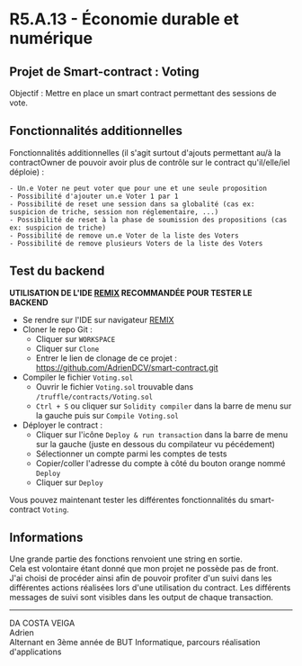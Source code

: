 # **R5.A.13 - Économie durable et numérique**

## **Projet de Smart-contract : Voting**

Objectif : Mettre en place un smart contract permettant des sessions de vote.  



## **Fonctionnalités additionnelles**
Fonctionnalités additionnelles (il s'agit surtout d'ajouts permettant au/à la contractOwner de pouvoir avoir plus de contrôle sur le contract qu'il/elle/iel déploie) :  

    - Un.e Voter ne peut voter que pour une et une seule proposition
    - Possibilité d'ajouter un.e Voter 1 par 1  
    - Possibilité de reset une session dans sa globalité (cas ex: suspicion de triche, session non réglementaire, ...)  
    - Possibilité de reset à la phase de soumission des propositions (cas ex: suspicion de triche)  
    - Possibilité de remove un.e Voter de la liste des Voters
    - Possibilité de remove plusieurs Voters de la liste des Voters


## **Test du backend**

**UTILISATION DE L'IDE [REMIX](https://remix.ethereum.org/) RECOMMANDÉE POUR TESTER LE BACKEND** 
 
- Se rendre sur l'IDE sur navigateur [REMIX](https://remix.ethereum.org/)  
- Cloner le repo Git :  
  - Cliquer sur `WORKSPACE`  
  - Cliquer sur `Clone`  
  - Entrer le lien de clonage de ce projet : https://github.com/AdrienDCV/smart-contract.git  
- Compiler le fichier `Voting.sol`  
  - Ouvrir le fichier `Voting.sol` trouvable dans `/truffle/contracts/Voting.sol`  
  - `Ctrl + S` ou cliquer sur `Solidity compiler` dans la barre de menu sur la gauche puis sur `Compile Voting.sol`  
- Déployer le contract :
  - Cliquer sur l'icône `Deploy & run transaction` dans la barre de menu sur la gauche (juste en dessous du compilateur vu pécédement)
  - Sélectionner un compte parmi les comptes de tests
  - Copier/coller l'adresse du compte à côté du bouton orange nommé `Deploy`
  - Cliquer sur `Deploy`

Vous pouvez maintenant tester les différentes fonctionnalités du smart-contract `Voting`.  


## **Informations**  

Une grande partie des fonctions renvoient une string en sortie.  
Cela est volontaire étant donné que mon projet ne possède pas de front. J'ai choisi de procéder ainsi afin de pouvoir profiter d'un suivi dans les différentes actions réalisées lors d'une utilisation du contract. 
Les différents messages de suivi sont visibles dans les output de chaque transaction. 

---
DA COSTA VEIGA  
Adrien  
Alternant en 3ème année de BUT Informatique, parcours réalisation d'applications  
